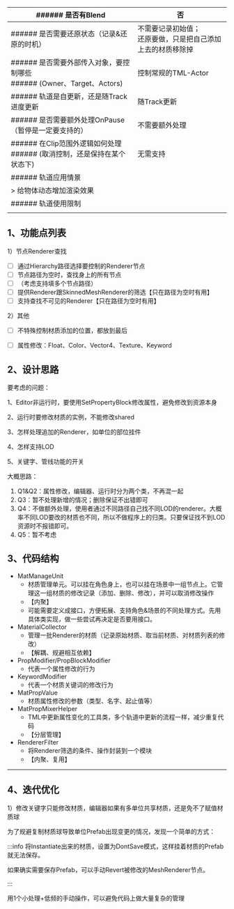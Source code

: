 | ###### 是否有Blend | 否 |
| --- | --- |
| ###### 是否需要还原状态（记录&还原的时机） | 不需要记录初始值；<br/>还原要做，只是把自己添加上去的材质移除掉 |
| ###### 是否需要外部传入对象，要控制哪些<br/>###### (Owner、Target、Actors) | 控制常规的TML-Actor |
| ###### 轨道是自更新，还是随Track进度更新 | 随Track更新 |
| ###### 是否需要额外处理OnPause（暂停是一定要支持的） | 不需要额外处理 |
| ###### 在Clip范围外逻辑如何处理<br/>###### (取消控制，还是保持在某个状态下) | 无需支持 |
| ###### 轨道应用情景 | |
| > 给物体动态增加渲染效果<br/> | |
| ###### 轨道使用限制 | |
|  | |




## 1、功能点列表
1）节点Renderer查找

- [ ] 通过Hierarchy路径选择要控制的Renderer节点
- [ ] 节点路径为空时，查找身上的所有节点
- [ ] （考虑支持填多个节点路径）
- [ ] 提供Renderer跟SkinnedMeshRenderer的筛选【只在路径为空时有用】
- [ ] 支持查找不可见的Renderer【只在路径为空时有用】

2）其他

- [ ] 不特殊控制材质添加的位置，都放到最后
- [ ] 属性修改：Float、Color、Vector4、Texture、Keyword



## 2、设计思路
要考虑的问题：

1、Editor非运行时，要使用SetPropertyBlock修改属性，避免修改到资源本身

2、运行时要修改材质的实例，不能修改shared

3、怎样处理追加的Renderer，如单位的部位挂件

4、怎样支持LOD

5、关键字、管线功能的开关



大概思路：

1. Q1&Q2：属性修改，编辑器、运行时分为两个类，不再混一起
2. Q3：暂不处理新增的情况；删除保证不出错即可
3. Q4：不做额外处理，使用者通过不同路径自己找不同LOD的renderer。大概率不同LOD要改的材质也不同，所以不做程序上的归类。只要保证找不到LOD资源时不报错即可。
4. Q5：暂不考虑

## 3、代码结构
+ MatManageUnit
    - 材质管理单元。可以挂在角色身上，也可以挂在场景中一组节点上。它管理这一组材质的修改记录（添加、删除、修改），并可以取消修改操作
    - 【内聚】
    - 可能需要定义成接口，方便拓展、支持角色&场景的不同处理方式。先用具体类实现，做一些尝试再决定是否要用接口。
+ MaterialCollector
    - 管理一批Renderer的材质（记录原始材质、取当前材质、对材质列表的修改）
    - 【解耦、规避相互依赖】
+ PropModifier/PropBlockModifier
    - 代表一个属性修改的行为
+ KeywordModifier
    - 代表一个材质关键词的修改行为
+ MatPropValue
    - 材质属性修改的参数（类型、名字、起止值等）
+ MatPropMixerHelper
    - TML中更新属性变化的工具类，多个轨道中更新的流程一样，减少重复代码
    - 【分层管理】
+ RendererFilter
    - 将Renderer筛选的条件、操作封装到一个模块
    - 【内聚、复用】



---

## 4、迭代优化
1）修改关键字只能修改材质，编辑器如果有多单位共享材质，还是免不了赋值材质球

为了规避复制材质球导致单位Prefab出现变更的情况，发现一个简单的方式：

:::info
将Instantiate出来的材质，设置为DontSave模式，这样挂着材质的Prefab就无法保存。

如果确实需要保存Prefab，可以手动Revert被修改的MeshRenderer节点。

:::

用1个小处理+低频的手动操作，可以避免代码上做大量复杂的管理

